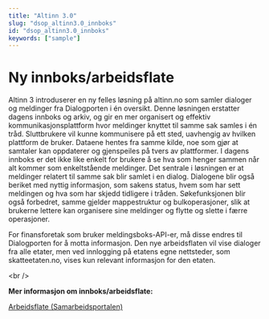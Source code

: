 ```yaml
---
title: "Altinn 3.0"
slug: "dsop_altinn3.0_innboks"
id: "dsop_altinn3.0_innboks"
keywords: ["sample"]
---
```


# Ny innboks/arbeidsflate

Altinn 3 introduserer en ny felles løsning på altinn.no som samler dialoger og meldinger fra Dialogporten i én oversikt. Denne løsningen erstatter dagens innboks og arkiv, og gir en mer organisert og effektiv kommunikasjonsplattform hvor meldinger knyttet til samme sak samles i én tråd. Sluttbrukere vil kunne kommunisere på ett sted, uavhengig av hvilken plattform de bruker. Dataene hentes fra samme kilde, noe som gjør at samtaler kan oppdaterer og gjenspeiles på tvers av plattformer. I dagens innboks er det ikke like enkelt for brukere å se hva som henger sammen når alt kommer som enkeltstående meldinger. Det sentrale i løsningen er at meldinger relatert til samme sak blir samlet i en dialog. Dialogene blir også beriket med nyttig informasjon, som sakens status, hvem som har sett meldingen og hva som har skjedd tidligere i tråden. Søkefunksjonen blir også forbedret, samme gjelder mappestruktur og bulkoperasjoner, slik at brukerne lettere kan organisere sine meldinger og flytte og slette i færre operasjoner.  

For finansforetak som bruker meldingsboks-API-er, må disse endres til Dialogporten for å motta informasjon. Den nye arbeidsflaten vil vise dialoger fra alle etater, men ved innlogging på etatens egne nettsteder, som skatteetaten.no, vises kun relevant informasjon for den etaten.

<br \/>

**Mer informasjon om innboks/arbeidsflate:**

[Arbeidsflate (Samarbeidsportalen)](https://samarbeid.digdir.no/altinn/arbeidsflate/2350)